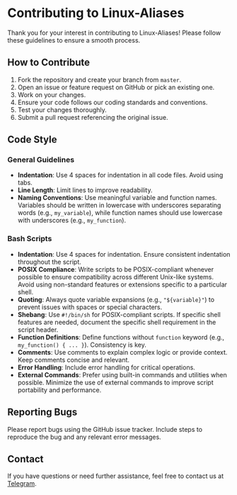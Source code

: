# Contributing to Linux-Aliases

Thank you for your interest in contributing to Linux-Aliases!
Please follow these guidelines to ensure a smooth process.

## How to Contribute

1. Fork the repository and create your branch from `master`.
2. Open an issue or feature request on GitHub or pick an existing one.
3. Work on your changes.
4. Ensure your code follows our coding standards and conventions.
5. Test your changes thoroughly.
6. Submit a pull request referencing the original issue.

## Code Style

### General Guidelines

* **Indentation**: Use 4 spaces for indentation in all code files. Avoid using tabs.
* **Line Length**: Limit lines to improve readability.
* **Naming Conventions**: Use meaningful variable and function names. Variables
  should be written in lowercase with underscores separating words (e.g.,
  `my_variable`), while function names should use lowercase with underscores
  (e.g., `my_function`).

### Bash Scripts

* **Indentation**: Use 4 spaces for indentation. Ensure consistent indentation
  throughout the script.
* **POSIX Compliance**: Write scripts to be POSIX-compliant whenever
possible to ensure compatibility across different Unix-like systems.
Avoid using non-standard features or extensions specific to a particular shell.
* **Quoting**: Always quote variable expansions (e.g.,  `"${variable}"`)
to prevent issues with spaces or special characters.
* **Shebang**: Use `#!/bin/sh` for POSIX-compliant scripts.
If specific shell features are needed, document the specific
shell requirement in the script header.
* **Function Definitions**: Define functions without `function` keyword
(e.g.,  `my_function() { ... }`). Consistency is key.
* **Comments**: Use comments to explain complex logic or provide context.
Keep comments concise and relevant.
* **Error Handling**: Include error handling for critical operations.
* **External Commands**: Prefer using built-in commands and utilities when possible.
Minimize the use of external commands to improve script portability and performance.

## Reporting Bugs

Please report bugs using the GitHub issue tracker.
Include steps to reproduce the bug and any relevant error messages.

## Contact

If you have questions or need further assistance, feel free to contact us at [Telegram](https://t.me/gvatsal60).
